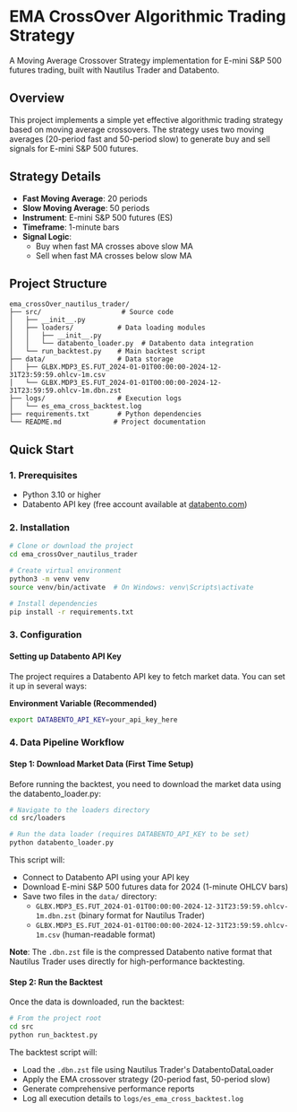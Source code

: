 # EMA CrossOver Algorithmic Trading Strategy

A Moving Average Crossover Strategy implementation for E-mini S&P 500 futures trading, built with Nautilus Trader and Databento.

## Overview

This project implements a simple yet effective algorithmic trading strategy based on moving average crossovers. The strategy uses two moving averages (20-period fast and 50-period slow) to generate buy and sell signals for E-mini S&P 500 futures.

## Strategy Details

- **Fast Moving Average**: 20 periods
- **Slow Moving Average**: 50 periods
- **Instrument**: E-mini S&P 500 futures (ES)
- **Timeframe**: 1-minute bars
- **Signal Logic**: 
  - Buy when fast MA crosses above slow MA
  - Sell when fast MA crosses below slow MA

## Project Structure

```
ema_crossOver_nautilus_trader/
├── src/                    # Source code
│   ├── __init__.py
│   ├── loaders/           # Data loading modules
│   │   ├── __init__.py
│   │   └── databento_loader.py  # Databento data integration
│   └── run_backtest.py    # Main backtest script
├── data/                  # Data storage
│   ├── GLBX.MDP3_ES.FUT_2024-01-01T00:00:00-2024-12-31T23:59:59.ohlcv-1m.csv
│   └── GLBX.MDP3_ES.FUT_2024-01-01T00:00:00-2024-12-31T23:59:59.ohlcv-1m.dbn.zst
├── logs/                  # Execution logs
│   └── es_ema_cross_backtest.log
├── requirements.txt       # Python dependencies
└── README.md             # Project documentation
```

## Quick Start

### 1. Prerequisites

- Python 3.10 or higher
- Databento API key (free account available at [databento.com](https://databento.com))

### 2. Installation

```bash
# Clone or download the project
cd ema_crossOver_nautilus_trader

# Create virtual environment
python3 -m venv venv
source venv/bin/activate  # On Windows: venv\Scripts\activate

# Install dependencies
pip install -r requirements.txt
```

### 3. Configuration

#### Setting up Databento API Key

The project requires a Databento API key to fetch market data. You can set it up in several ways:

**Environment Variable (Recommended)**
```bash
export DATABENTO_API_KEY=your_api_key_here
```

### 4. Data Pipeline Workflow

#### Step 1: Download Market Data (First Time Setup)

Before running the backtest, you need to download the market data using the databento_loader.py:

```bash
# Navigate to the loaders directory
cd src/loaders

# Run the data loader (requires DATABENTO_API_KEY to be set)
python databento_loader.py
```

This script will:
- Connect to Databento API using your API key
- Download E-mini S&P 500 futures data for 2024 (1-minute OHLCV bars)
- Save two files in the `data/` directory:
  - `GLBX.MDP3_ES.FUT_2024-01-01T00:00:00-2024-12-31T23:59:59.ohlcv-1m.dbn.zst` (binary format for Nautilus Trader)
  - `GLBX.MDP3_ES.FUT_2024-01-01T00:00:00-2024-12-31T23:59:59.ohlcv-1m.csv` (human-readable format)

**Note**: The `.dbn.zst` file is the compressed Databento native format that Nautilus Trader uses directly for high-performance backtesting.

#### Step 2: Run the Backtest

Once the data is downloaded, run the backtest:

```bash
# From the project root
cd src
python run_backtest.py
```

The backtest script will:
- Load the `.dbn.zst` file using Nautilus Trader's DatabentoDataLoader
- Apply the EMA crossover strategy (20-period fast, 50-period slow)
- Generate comprehensive performance reports
- Log all execution details to `logs/es_ema_cross_backtest.log`